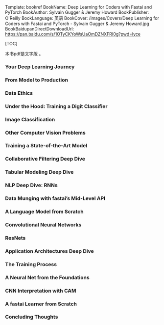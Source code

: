 Template: bookref
BookName: Deep Learning for Coders with Fastai and PyTorch
BookAuthor: Sylvain Gugger & Jeremy Howard
BookPublisher: O'Reilly
BookLanguage: 英语
BookCover: /images/Covers/Deep Learning for Coders with Fastai and PyTorch - Sylvain Gugger & Jeremy Howard.jpg
BookBaidupanDirectDownloadUrl: https://pan.baidu.com/s/1OTyCKYoWsUaOmDZNXFRI0g?pwd=lyce



[TOC]

本书pdf是文字版 。


### Your Deep Learning Journey
### From Model to Production
### Data Ethics

### Under the Hood: Training a Digit Classifier

### Image Classification
### Other Computer Vision Problems

### Training a State-of-the-Art Model

### Collaborative Filtering Deep Dive

### Tabular Modeling Deep Dive
### NLP Deep Dive: RNNs

### Data Munging with fastai’s Mid-Level API

### A Language Model from Scratch

### Convolutional Neural Networks

### ResNets

### Application Architectures Deep Dive

### The Training Process

### A Neural Net from the Foundations

### CNN Interpretation with CAM

### A fastai Learner from Scratch

### Concluding Thoughts
